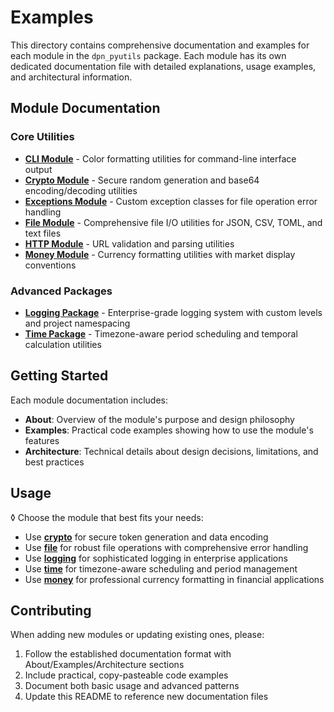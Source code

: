 # Examples

This directory contains comprehensive documentation and examples for each module in the `dpn_pyutils` package. Each module has its own dedicated documentation file with detailed explanations, usage examples, and architectural information.

## Module Documentation

### Core Utilities

- **[CLI Module](cli.md)** - Color formatting utilities for command-line interface output
- **[Crypto Module](crypto.md)** - Secure random generation and base64 encoding/decoding utilities
- **[Exceptions Module](exceptions.md)** - Custom exception classes for file operation error handling
- **[File Module](file.md)** - Comprehensive file I/O utilities for JSON, CSV, TOML, and text files
- **[HTTP Module](http.md)** - URL validation and parsing utilities
- **[Money Module](money.md)** - Currency formatting utilities with market display conventions

### Advanced Packages

- **[Logging Package](logging.md)** - Enterprise-grade logging system with custom levels and project namespacing
- **[Time Package](time.md)** - Timezone-aware period scheduling and temporal calculation utilities

## Getting Started

Each module documentation includes:

- **About**: Overview of the module's purpose and design philosophy
- **Examples**: Practical code examples showing how to use the module's features
- **Architecture**: Technical details about design decisions, limitations, and best practices

## Usage
◊
Choose the module that best fits your needs:

- Use **[crypto](crypto.md)** for secure token generation and data encoding
- Use **[file](file.md)** for robust file operations with comprehensive error handling
- Use **[logging](logging.md)** for sophisticated logging in enterprise applications
- Use **[time](time.md)** for timezone-aware scheduling and period management
- Use **[money](money.md)** for professional currency formatting in financial applications

## Contributing

When adding new modules or updating existing ones, please:

1. Follow the established documentation format with About/Examples/Architecture sections
2. Include practical, copy-pasteable code examples
3. Document both basic usage and advanced patterns
4. Update this README to reference new documentation files
